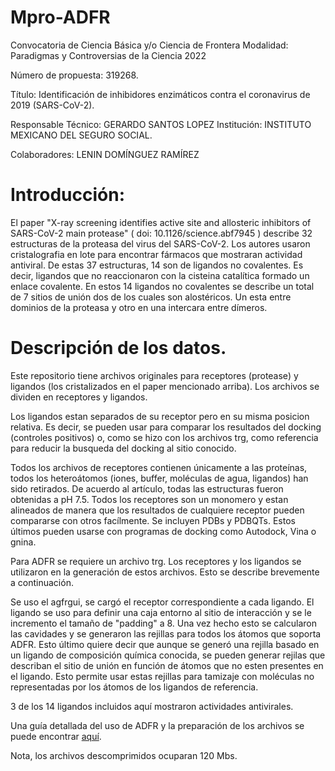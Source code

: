 # Mpro-ADFR
Convocatoria de Ciencia Básica y/o Ciencia de Frontera Modalidad: Paradigmas y Controversias de la Ciencia 2022  

Número de propuesta: 319268. 

Título: Identificación de inhibidores enzimáticos contra el coronavirus de 2019 (SARS-CoV-2). 

Responsable Técnico: GERARDO SANTOS LOPEZ Institución: INSTITUTO MEXICANO DEL SEGURO SOCIAL. 

Colaboradores: LENIN DOMÍNGUEZ RAMÍREZ 

# Introducción:

El paper "X-ray screening identifies active site and allosteric inhibitors of SARS-CoV-2 main protease" ( doi: 10.1126/science.abf7945 ) describe 32 estructuras de la proteasa del virus del SARS-CoV-2. Los autores usaron cristalografia en lote para encontrar fármacos que mostraran actividad antiviral.
De estas 37 estructuras, 14 son de ligandos no covalentes. Es decir, ligandos que no reaccionaron con la cisteina catalítica formado un enlace covalente. En estos 14 ligandos no covalentes se describe un total de 7 sitios de unión dos de los cuales son alostéricos. Un esta entre dominios de la proteasa y otro en una intercara entre dímeros. 

# Descripción de los datos.

Este repositorio tiene archivos originales para receptores (protease) y ligandos (los cristalizados en el paper mencionado arriba). Los archivos se dividen en receptores y ligandos. 

Los ligandos estan separados de su receptor pero en su misma posicion relativa. Es decir, se pueden usar para comparar los resultados del docking (controles positivos) o, como se hizo con los archivos trg, como referencia para reducir la busqueda del docking al sitio conocido.

Todos los archivos de receptores contienen únicamente a las proteínas, todos los heteroátomos (iones, buffer, moléculas de agua, ligandos) han sido retirados. De acuerdo al artículo, todas las estructuras fueron obtenidas a pH 7.5. Todos los receptores son un monomero y estan alineados de manera que los resultados de cualquiere receptor pueden compararse con otros facílmente. Se incluyen PDBs y PDBQTs. Estos últimos pueden usarse con programas de docking como Autodock, Vina o gnina. 

Para ADFR se requiere un archivo trg. Los receptores y los ligandos se utilizaron en la generación de estos archivos. Esto se describe brevemente a continuación. 

Se uso el agfrgui, se cargó el receptor correspondiente a cada ligando. El ligando se uso para definir una caja entorno al sitio de interacción y se le incremento el tamaño de "padding" a 8. Una vez hecho esto se calcularon las cavidades y se generaron las rejillas para todos los átomos que soporta ADFR. 
Esto último quiere decir que aunque se generó una rejilla basado en un ligando de composición química conocida, se pueden generar rejilas que describan el sitio de unión en función de átomos que no esten presentes en el ligando. Esto permite usar estas rejillas para tamizaje con moléculas no representadas por los átomos de los ligandos de referencia.

3 de los 14 ligandos incluidos aquí mostraron actividades antivirales.

Una guía detallada del uso de ADFR y la preparación de los archivos se puede encontrar [aquí](https://github.com/leninkelvin/ADFR-of-varying-flexibility).

Nota, los archivos descomprimidos ocuparan 120 Mbs.

